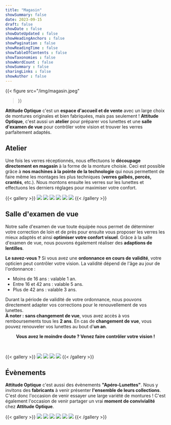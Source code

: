 ```yaml
---
title: "Magasin"
showSummary: false
date: 2023-09-15
draft: false
showDate : false
showDateUpdated : false
showHeadingAnchors : false
showPagination : false
showReadingTime : false
showTableOfContents : false
showTaxonomies : false 
showWordCount : false
showSummary : false
sharingLinks : false
showAuthor : false
---
```



{{< figure
  src="/img/magasin.jpeg"
>}}

**Attitude Optique** c'est un **espace d'accueil et de vente** avec un large choix de montures originales et bien fabriquées, mais pas seulement !
**Attitude Optique**, c'est aussi un **atelier** pour préparer vos lunettes et une **salle d'examen de vue** pour contrôler votre vision et trouver les verres parfaitement adaptés.



## Atelier

Une fois les verres réceptionnés, nous effectuons le **découpage directement en magasin** à la forme de la monture choisie.
Ceci est possible grâce à **nos machines à la pointe de la technologie** qui nous permettent de faire même les montages les plus techniques (**verres galbés, percés, crantés**, etc.).
Nous montons ensuite les verres sur les lunettes et effectuons les derniers réglages pour maximiser votre confort.

{{< gallery >}}
  <img src="./atelier/atelier-01.jpeg" class="grid-w33" />
  <img src="./atelier/atelier-02.jpeg" class="grid-w33" />
  <img src="./atelier/atelier-03.jpeg" class="grid-w33" />
  <img src="./atelier/atelier-04.jpeg" class="grid-w33" />
  <img src="./atelier/atelier-05.jpeg" class="grid-w33" />
  <img src="./atelier/atelier-06.jpeg" class="grid-w33" />
{{< /gallery >}}




## Salle d'examen de vue

Notre salle d'examen de vue toute équipée nous permet de déterminer votre correction de loin et de près pour ensuite vous proposer les verres les mieux adaptés et ainsi **optimiser votre confort visuel**.
Grâce à la salle d'examen de vue, nous pouvons également réaliser des **adaptions de lentilles**.

**Le savez-vous ?**
Si vous avez une **ordonnance en cours de validité**, votre opticien peut contrôler votre vision.
La validité dépend de l'âge au jour de l'ordonnance :
* Moins de 16 ans : valable 1 an.
* Entre 16 et 42 ans : valable 5 ans.
* Plus de 42 ans : valable 3 ans.

Durant la période de validité de votre ordonnance, nous pouvons directement adapter vos corrections pour le renouvellement de vos lunettes.  
**À noter :**
**sans changement de vue**, vous avez accès à vos remboursements tous les **2 ans**.
En cas de **changement de vue**, vous pouvez renouveler vos lunettes au bout d'**un an**.  
<div style="text-align: center;">
<strong>
    Vous avez le moindre doute ? Venez faire contrôler votre vision !
</strong>
</div>

&nbsp;

{{< gallery >}}
  <img src="./exam_vue/exam_vue-01.jpeg" class="grid-w33" />
  <img src="./exam_vue/exam_vue-02.jpeg" class="grid-w33" />
  <img src="./exam_vue/exam_vue-03.jpeg" class="grid-w33" />
  <img src="./exam_vue/exam_vue-04.jpeg" class="grid-w33" />
{{< /gallery >}}



## Évènements

**Attitude Optique** c'est aussi des évènements **"Apéro-Lunettes"**.
Nous y invitons des **fabricants** à venir présenter **l'ensemble de leurs collections**.
C'est donc l'occasion de venir essayer une large variété de montures !
C'est également l'occasion de venir partager un vrai **moment de convivialité** chez **Attitude Optique**.

{{< gallery >}}
  <img src="./event/event-01.jpeg" class="grid-w33" />
  <img src="./event/event-02.jpeg" class="grid-w33" />
  <img src="./event/event-03.jpeg" class="grid-w33" />
  <img src="./event/event-04.jpeg" class="grid-w33" />
  <img src="./event/event-05.jpeg" class="grid-w33" />
  <img src="./event/event-06.jpeg" class="grid-w33" />
{{< /gallery >}}


